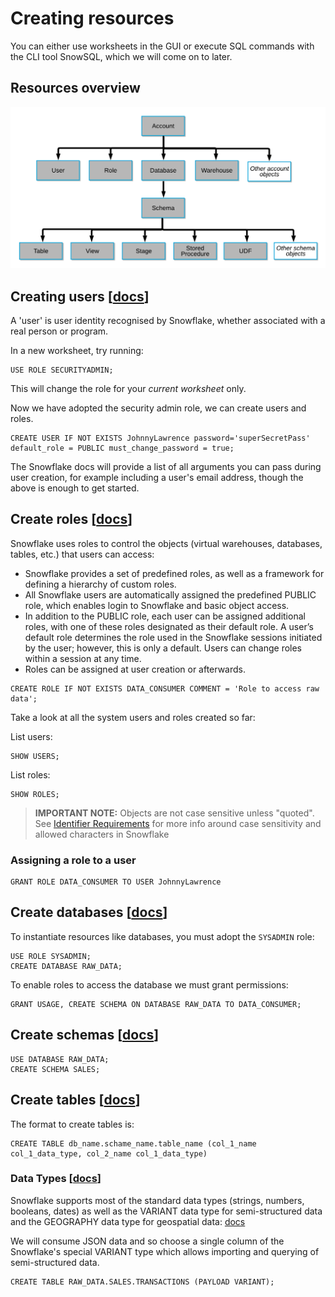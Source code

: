 # Creating resources

You can either use worksheets in the GUI or execute SQL commands with the CLI tool SnowSQL, which we will come on to later.

## Resources overview

![Snowflake objects hierarchy](./assets/snowflake_objects_hierarchy.png "Snowflake objects hierarchy")


## Creating users [[docs](https://docs.snowflake.com/en/sql-reference/sql/create-user.html)]

A 'user' is user identity recognised by Snowflake, whether associated with a real person or program.

In a new worksheet, try running:

    USE ROLE SECURITYADMIN;

This will change the role for your _current worksheet_ only.

Now we have adopted the security admin role, we can create users and roles.

    CREATE USER IF NOT EXISTS JohnnyLawrence password='superSecretPass' default_role = PUBLIC must_change_password = true;

The Snowflake docs will provide a list of all arguments you can pass during user creation, for example including a user's email address, though the above is enough to get started.


## Create roles [[docs](https://docs.snowflake.com/en/sql-reference/sql/create-role.html)]

Snowflake uses roles to control the objects (virtual warehouses, databases, tables, etc.) that users can access:
* Snowflake provides a set of predefined roles, as well as a framework for defining a hierarchy of custom roles.
* All Snowflake users are automatically assigned the predefined PUBLIC role, which enables login to Snowflake and basic object access.
* In addition to the PUBLIC role, each user can be assigned additional roles, with one of these roles designated as their default role. A user’s default role determines the role used in the Snowflake sessions initiated by the user; however, this is only a default. Users can change roles within a session at any time.
* Roles can be assigned at user creation or afterwards.

```
CREATE ROLE IF NOT EXISTS DATA_CONSUMER COMMENT = 'Role to access raw data';
```

Take a look at all the system users and roles created so far:

List users:

    SHOW USERS;

List roles:

    SHOW ROLES;

> **IMPORTANT NOTE:** Objects are not case sensitive unless "quoted". See [Identifier Requirements](https://docs.snowflake.com/en/sql-reference/identifiers-syntax.html) for more info around case sensitivity and allowed characters in Snowflake

### Assigning a role to a user

    GRANT ROLE DATA_CONSUMER TO USER JohnnyLawrence

## Create databases [[docs](https://docs.snowflake.com/en/sql-reference/sql/create-database.html)]

To instantiate resources like databases, you must adopt the `SYSADMIN` role:

    USE ROLE SYSADMIN;
    CREATE DATABASE RAW_DATA;


To enable roles to access the database we must grant permissions:

    GRANT USAGE, CREATE SCHEMA ON DATABASE RAW_DATA TO DATA_CONSUMER;


## Create schemas [[docs](https://docs.snowflake.com/en/sql-reference/sql/create-schema.html)]

    USE DATABASE RAW_DATA;
    CREATE SCHEMA SALES;

## Create tables [[docs](https://docs.snowflake.com/en/sql-reference/sql/create-table.html)]

The format to create tables is:

    CREATE TABLE db_name.schame_name.table_name (col_1_name col_1_data_type, col_2_name col_1_data_type)

### Data Types [[docs](https://docs.snowflake.com/en/sql-reference/intro-summary-data-types.html)]

Snowflake supports most of the standard data types (strings, numbers, booleans, dates) as well as the VARIANT data type for semi-structured data and the GEOGRAPHY data type for geospatial data: [docs](https://docs.snowflake.com/en/sql-reference/intro-summary-data-types.html)

We will consume JSON data and so choose a single column of the Snowflake's special VARIANT type which allows importing and querying of semi-structured data.

    CREATE TABLE RAW_DATA.SALES.TRANSACTIONS (PAYLOAD VARIANT);
